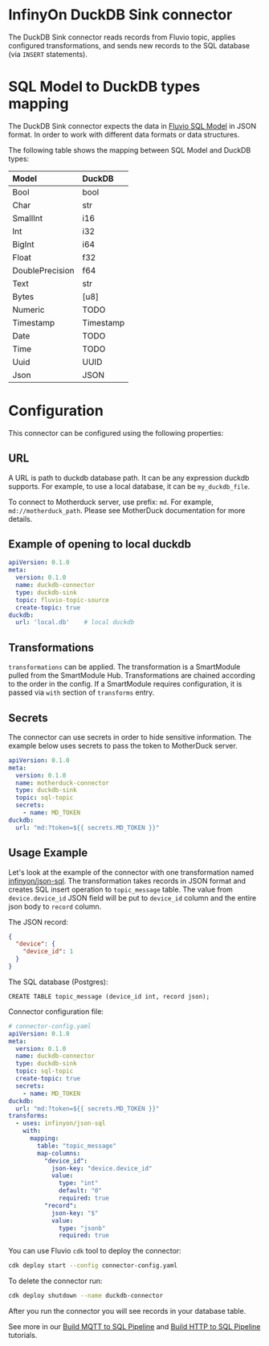 # InfinyOn DuckDB Sink connector
The DuckDB Sink connector reads records from Fluvio topic, applies configured transformations, and 
sends new records to the SQL database (via `INSERT` statements). 


# SQL Model to DuckDB types mapping

The DuckDB Sink connector expects the data in [Fluvio SQL Model](./crates/fluvio-model-sql/README.md) in JSON format.
In order to work with different data formats or data structures.

The following table shows the mapping between SQL Model and DuckDB types:

| Model           | DuckDB    |                                          
|:----------------|:----------|
| Bool            | bool      |
| Char            | str       |
| SmallInt        | i16       |
| Int             | i32       |
| BigInt          | i64       |
| Float           | f32       |
| DoublePrecision | f64       |
| Text            | str       |
| Bytes           | [u8]      |
| Numeric         | TODO      |
| Timestamp       | Timestamp |
| Date            | TODO      |
| Time            | TODO      |
| Uuid            | UUID      |
| Json            | JSON      |

# Configuration

This connector can be configured using the following properties:
## URL

A URL is path to duckdb database path.  It can be any expression duckdb supports.  For example, to use a local database, it can be `my_duckdb_file`.

To connect to Motherduck server, use prefix: `md`.  For example, `md://motherduck_path`.  Please see MotherDuck documentation for more details.

## Example of opening to local duckdb
```yaml
apiVersion: 0.1.0
meta:
  version: 0.1.0
  name: duckdb-connector
  type: duckdb-sink
  topic: fluvio-topic-source
  create-topic: true
duckdb:
  url: 'local.db'    # local duckdb
```

## Transformations

 `transformations` can be applied.
The transformation is a SmartModule pulled from the SmartModule Hub. Transformations are chained according to the order
in the config. If a SmartModule requires configuration, it is passed via `with` section of `transforms` entry. 



## Secrets

The connector can use secrets in order to hide sensitive information.  The example below uses secrets to pass the token to MotherDuck server.

```yaml
apiVersion: 0.1.0
meta:
  version: 0.1.0
  name: motherduck-connector
  type: duckdb-sink
  topic: sql-topic
  secrets:
    - name: MD_TOKEN
duckdb:
  url: "md:?token=${{ secrets.MD_TOKEN }}"
```
## Usage Example
Let's look at the example of the connector with one transformation named [infinyon/json-sql](https://github.com/infinyon/fluvio-connectors/blob/main/smartmodules/json-sql/README.md). The transformation takes
records in JSON format and creates SQL insert operation to `topic_message` table. The value from `device.device_id`
JSON field will be put to `device_id` column and the entire json body to `record` column.

The JSON record:
```json
{
  "device": {
    "device_id": 1
  }
}
```

The SQL database (Postgres):
```
CREATE TABLE topic_message (device_id int, record json);
```

Connector configuration file:
```yaml
# connector-config.yaml
apiVersion: 0.1.0
meta:
  version: 0.1.0
  name: duckdb-connector
  type: duckdb-sink
  topic: sql-topic
  create-topic: true
  secrets:
    - name: MD_TOKEN
duckdb:
  url: "md:?token=${{ secrets.MD_TOKEN }}"
transforms:
  - uses: infinyon/json-sql
    with:
      mapping:
        table: "topic_message"
        map-columns:
          "device_id":
            json-key: "device.device_id"
            value:
              type: "int"
              default: "0"
              required: true
          "record":
            json-key: "$"
            value:
              type: "jsonb"
              required: true
```

You can use Fluvio `cdk` tool to deploy the connector:

```bash
cdk deploy start --config connector-config.yaml
```

To delete the connector run:
```bash
cdk deploy shutdown --name duckdb-connector

```
After you run the connector you will see records in your database table.

See more in our [Build MQTT to SQL Pipeline](https://www.fluvio.io/docs/tutorials/mqtt-to-sql/) and [Build HTTP to SQL Pipeline](https://www.fluvio.io/docs/tutorials/data-pipeline/) tutorials.
